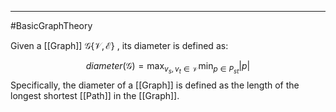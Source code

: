 ----
#BasicGraphTheory 

Given a [[Graph]] $\mathcal{G}\{ \mathcal{V}, \mathcal{E}\}$ , its diameter is defined as:

$$diameter(\mathcal{G}) = \max _{v_s, v_t\in \mathcal{V}} \min _{p \in P _{st}} |p|$$
Specifically, the diameter of a [[Graph]] is defined as the length of the longest shortest [[Path]] in the [[Graph]].